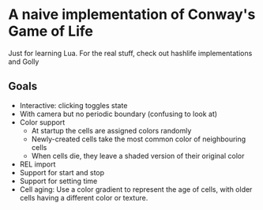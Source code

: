 # A naive implementation of Conway's Game of Life

Just for learning Lua. For the real stuff, check out hashlife implementations and Golly

## Goals

- Interactive: clicking toggles state 
- With camera but no periodic boundary (confusing to look at)
- Color support
  - At startup the cells are assigned colors randomly
  - Newly-created cells take the most common color of neighbouring cells
  - When cells die, they leave a shaded version of their original color
- REL import
- Support for start and stop
- Support for setting time
- Cell aging: Use a color gradient to represent the age of cells, with older cells having a different color or texture.





